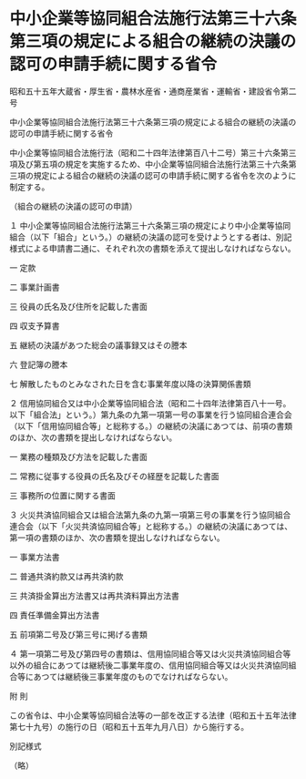 # 中小企業等協同組合法施行法第三十六条第三項の規定による組合の継続の決議の認可の申請手続に関する省令

昭和五十五年大蔵省・厚生省・農林水産省・通商産業省・運輸省・建設省令第二号

中小企業等協同組合法施行法第三十六条第三項の規定による組合の継続の決議の認可の申請手続に関する省令

中小企業等協同組合法施行法（昭和二十四年法律第百八十二号）第三十六条第三項及び第五項の規定を実施するため、中小企業等協同組合法施行法第三十六条第三項の規定による組合の継続の決議の認可の申請手続に関する省令を次のように制定する。

（組合の継続の決議の認可の申請）

１ 中小企業等協同組合法施行法第三十六条第三項の規定により中小企業等協同組合（以下「組合」という。）の継続の決議の認可を受けようとする者は、別記様式による申請書二通に、それぞれ次の書類を添えて提出しなければならない。

一 定款

二 事業計画書

三 役員の氏名及び住所を記載した書面

四 収支予算書

五 継続の決議があつた総会の議事録又はその謄本

六 登記簿の謄本

七 解散したものとみなされた日を含む事業年度以降の決算関係書類

２ 信用協同組合又は中小企業等協同組合法（昭和二十四年法律第百八十一号。以下「組合法」という。）第九条の九第一項第一号の事業を行う協同組合連合会（以下「信用協同組合等」と総称する。）の継続の決議にあつては、前項の書類のほか、次の書類を提出しなければならない。

一 業務の種類及び方法を記載した書面

二 常務に従事する役員の氏名及びその経歴を記載した書面

三 事務所の位置に関する書面

３ 火災共済協同組合又は組合法第九条の九第一項第三号の事業を行う協同組合連合会（以下「火災共済協同組合等」と総称する。）の継続の決議にあつては、第一項の書類のほか、次の書類を提出しなければならない。

一 事業方法書

二 普通共済約款又は再共済約款

三 共済掛金算出方法書又は再共済料算出方法書

四 責任準備金算出方法書

五 前項第二号及び第三号に掲げる書類

４ 第一項第二号及び第四号の書類は、信用協同組合等又は火災共済協同組合等以外の組合にあつては継続後二事業年度の、信用協同組合等又は火災共済協同組合等にあつては継続後三事業年度のものでなければならない。

附 則

この省令は、中小企業等協同組合法等の一部を改正する法律（昭和五十五年法律第七十九号）の施行の日（昭和五十五年九月八日）から施行する。

別記様式

（略）
